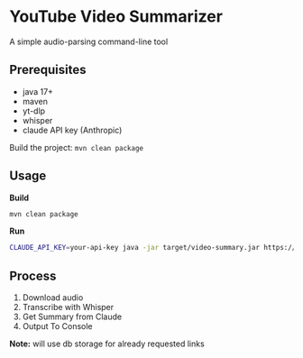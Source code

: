 # YouTube Video Summarizer

A simple audio-parsing command-line tool 

## Prerequisites

- java 17+
- maven
- yt-dlp
- whisper 
- claude API key (Anthropic)

 Build the project: `mvn clean package`

## Usage

**Build**
```bash
mvn clean package
```
**Run**
```bash
CLAUDE_API_KEY=your-api-key java -jar target/video-summary.jar https://www.youtube.com/watch?v=example
```

## Process  
1. Download audio
2. Transcribe with Whisper
3. Get Summary from Claude 
4. Output To Console

**Note:** will use db storage for already requested links


